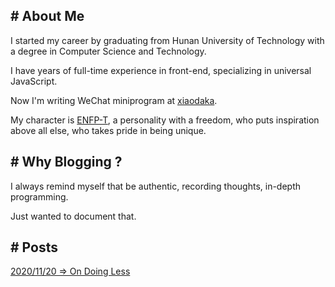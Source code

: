 ## # About Me

I started my career by graduating from Hunan University of Technology with a degree in Computer Science and Technology.

I have years of full-time experience in front-end, specializing in universal JavaScript.

Now I'm writing WeChat miniprogram at [xiaodaka](https://www.sharedaka.com).

My character is [ENFP-T](https://www.16personalities.com/ch/enfp-%E4%BA%BA%E6%A0%BC), a personality with a freedom, who puts inspiration above all else, who takes pride in being unique.

## # Why Blogging ?

I always remind myself that be authentic, recording thoughts, in-depth programming.

Just wanted to document that.

## # Posts

[2020/11/20 => On Doing Less](./posts/2020/on-doing-less/index.md)